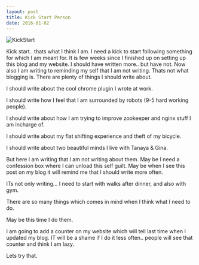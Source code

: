 ```yaml
---
layout: post
title: Kick Start Person
date: 2016-01-02
---
```


![KickStart](http://tuachotu.github.io/assets/sport-runner-running-sprints-marathons-sprinters-ptr0123_low.jpg)

Kick start.. thats what I think I am. I need a kick to start following something for which  I am meant for.
It is few weeks since I finished up on setting up this blog and my website. I should have written more.. but have not.
Now also I am writing to reminding my self that I am not writing. Thats not what blogging is. There are plenty of things
I should write about.

I should write about the cool chrome plugin I wrote at work.

I should write how I feel that I am surrounded by robots (9-5 hard working people).

I should write about how I am trying to improve zookeeper and nginx stuff I am incharge of.

I should write about my flat shifting experience and theft of my bicycle.

I should write about two beautiful minds I live with Tanaya &  Gina.

But here I am writing that I am not writing about them. May be I need a confession box where I can unload this self
guilt. May be when I see this post on my blog it will remind me that I should write more often.

ITs not only writing... I need to start with walks after dinner, and also with gym.

There are so many things which comes in mind when I think what I need to do.

May be this time I do them.

I am going to add a counter on my website which will tell last time when I updated my blog. IT will be a shame if I do
it less often.. people will see that counter and think I am lazy.

Lets try that.
